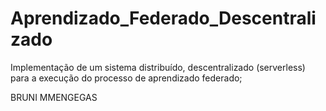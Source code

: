 # Aprendizado_Federado_Descentralizado
Implementação de um sistema distribuído, descentralizado (serverless) para a execução do processo de aprendizado federado;

BRUNI MMENGEGAS
